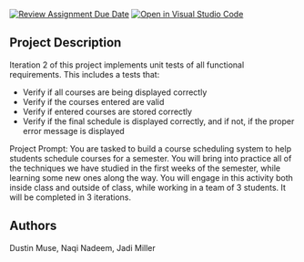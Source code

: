 [![Review Assignment Due Date](https://classroom.github.com/assets/deadline-readme-button-24ddc0f5d75046c5622901739e7c5dd533143b0c8e959d652212380cedb1ea36.svg)](https://classroom.github.com/a/p-TFLrSV)
[![Open in Visual Studio Code](https://classroom.github.com/assets/open-in-vscode-718a45dd9cf7e7f842a935f5ebbe5719a5e09af4491e668f4dbf3b35d5cca122.svg)](https://classroom.github.com/online_ide?assignment_repo_id=12760913&assignment_repo_type=AssignmentRepo)

## Project Description
Iteration 2 of this project implements unit tests of all functional requirements. This includes a tests that:
- Verify if all courses are being displayed correctly
- Verify if the courses entered are valid
- Verify if entered courses are stored correctly
- Verify if the final schedule is displayed correctly, and if not, if the proper error message is displayed

Project Prompt: You are tasked to build a course scheduling system to help students schedule courses for a semester. You will bring into practice all of the techniques we have studied in the first weeks of the semester, while learning some new ones along the way. You will engage in this activity both inside class and outside of class, while working in a team of 3 students. It will be completed in 3 iterations.

## Authors
Dustin Muse, Naqi Nadeem, Jadi Miller